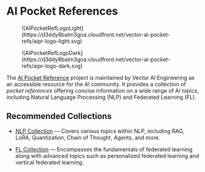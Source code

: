 # AI Pocket References

<figure markdown="span" id="img_light_mode" class="pocket-reference-logo">
  ![AIPocketRefLogoLight](https://d3ddy8balm3goa.cloudfront.net/vector-ai-pocket-refs/aipr-logo-light.svg)
</figure>

<figure markdown="span" id="img_dark_mode" class="pocket-reference-logo">
  ![AIPocketRefLogoDark](https://d3ddy8balm3goa.cloudfront.net/vector-ai-pocket-refs/aipr-logo-dark.svg)
</figure>

The [AI Pocket Reference](https://github.com/VectorInstitute/ai-pocket-reference)
project is maintained by Vector AI Engineering as an accessible resource for the
AI community. It provides a collection of _pocket references_ offering concise
information on a wide range of AI topics, including Natural Language Processing
(NLP) and Federated Learning (FL).

## Recommended Collections

- [NLP Collection](https://vectorinstitute.github.io/ai-pocket-reference/nlp/) —
Covers various topics within NLP, including RAG, LoRA, Quantization, Chain of Thought,
Agents, and more.

- [FL Collection](https://vectorinstitute.github.io/ai-pocket-reference/fl/) —
Encompasses the fundamentals of federated learning along with advanced topics such
as personalized federated learning and vertical federated learning.
